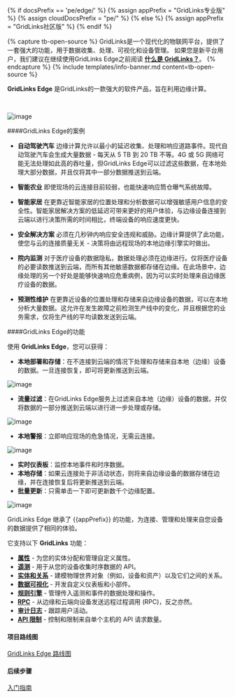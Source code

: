 {% if docsPrefix == 'pe/edge/' %}
{% assign appPrefix = "GridLinks专业版" %}
{% assign cloudDocsPrefix = "pe/" %}
{% else %}
{% assign appPrefix = "GridLinks社区版" %}
{% endif %}

<!-- {% if docsPrefix != 'pe/' %}
<h3>对专业版感兴趣？在此处探索 GridLinks PE Edge 文档 <a style="pointer-events: all;" href="/docs/pe/edge/">此处</a>。</h3>
{% endif %} -->

{% capture tb-open-source %}
GridLinks是一个现代化的物联网平台，提供了一套强大的功能，用于数据收集、处理、可视化和设备管理。
如果您是新平台用户，我们建议在继续使用GridLinks Edge之前阅读 [**什么是 GridLinks？**](/docs/getting-started-guides/what-is-thingsboard/)。
{% endcapture %}
{% include templates/info-banner.md content=tb-open-source %}

**GridLinks Edge** 是GridLinks的一款强大的软件产品，旨在利用边缘计算。

<!-- {% if docsPrefix == 'pe/edge/' %}
借助 GridLinks Edge，数据分析和管理被引入数据生成点 - 边缘。它与 GridLinks PE 无缝同步，无论它是 [云](https://thingsboard.cloud) 还是本地安装，都能满足您的业务需求。

GridLinks Edge PE 适用于 **单个** 租户和/或 **多个** 客户。
因此，您无法在多个租户之间共享 GridLinks Edge，并且来自不同租户的设备无法连接到单个 GridLinks Edge。
在这种情况下，需要为每个租户配置单独的GridLinks Edge实例。
{% else %}
借助 GridLinks Edge，数据分析和管理被引入边缘，数据生成发生在边缘。它与 GridLinks CE 轻松同步，无论它是 [演示](https://gridlinks.codingas.com/) 还是本地安装，都能满足您的业务需求。

GridLinks Edge CE 适用于 **单个** 租户和/或 **单个** 客户。在多个租户或客户之间共享GridLinks Edge是不可行的，并且来自不同租户或客户的设备无法连接到单个 GridLinks Edge。
在这种情况下，需要为每个租户或客户配置多个GridLinks Edge实例。
{% endif %} -->

<br>

![image](/images/edge/overview/edge_overview.svg)

####GridLinks Edge的案例

- **自动驾驶汽车**
  边缘计算允许以最小的延迟收集、处理和响应道路事件。现代自动驾驶汽车会生成大量数据 - 每天从 5 TB 到 20 TB 不等。4G 或 5G 网络可能无法处理如此高的吞吐量，但GridLinks Edge可以过滤这些数据，在本地处理大部分数据，并且仅将其中一部分数据推送到云端。

- **智能农业**
  即使现场的云连接目前较弱，也能快速响应筒仓曝气系统故障。

- **智能家居**
  在更靠近智能家居的位置处理和分析数据可以增强敏感用户信息的安全性。智能家居解决方案的低延迟可带来更好的用户体验，与边缘设备连接到云端以进行决策所需的时间相比，终端设备的响应速度更快。

- **安全解决方案**
  必须在几秒钟内响应安全违规和威胁。边缘计算提供了此功能，使您与云的连接质量无关 - 决策将由远程现场的本地边缘引擎实时做出。

- **院内监测**
  对于医疗设备的数据隐私，数据处理必须在边缘进行。仅将医疗设备的必要读数推送到云端，而所有其他敏感数据都存储在边缘。在此场景中，边缘处理的另一个好处是能够快速响应危重病例，因为可以实时处理来自边缘医疗设备的数据。

- **预测性维护**
  在更靠近设备的位置处理和存储来自边缘设备的数据，可以在本地分析大量数据。这允许在发生故障之前检测生产线中的变化，并且根据您的业务需求，仅将生产线的平均读数发送到云端。

####GridLinks Edge的功能

使用 **GridLinks Edge**，您可以获得：

- **本地部署和存储**：在不连接到云端的情况下处理和存储来自本地（边缘）设备的数据。一旦连接恢复，即可将更新推送到云端。

![image](/images/edge/overview/offline_network_.svg)

- **流量过滤**：在GridLinks Edge服务上过滤来自本地（边缘）设备的数据，并仅将数据的一部分推送到云端以进行进一步处理或存储。

![image](/images/edge/overview/data_filtering.svg)

- **本地警报**：立即响应现场的危急情况，无需云连接。

![image](/images/edge/overview/alarm.svg)

- **实时仪表板**：监控本地事件和时序数据。
- **本地存储**：如果云连接处于非活动状态，则将来自边缘设备的数据存储在边缘，并在连接恢复后将更新推送到云端。
- **批量更新**：只需单击一下即可更新数千个边缘配置。

![image](/images/edge/overview/update_dashboard.svg)

GridLinks Edge 继承了 {{appPrefix}} 的功能，为连接、管理和处理来自您设备的数据提供了相同的体验。

它支持以下 **GridLinks** 功能：
* [**属性**](/docs/{{cloudDocsPrefix}}user-guide/attributes/) - 为您的实体分配和管理自定义属性。
* [**遥测**](/docs/{{cloudDocsPrefix}}user-guide/telemetry/) - 用于从您的设备收集时序数据的 API。
* [**实体和关系**](/docs/{{cloudDocsPrefix}}user-guide/entities-and-relations/) - 建模物理世界对象（例如，设备和资产）以及它们之间的关系。
* [**数据可视化**](/docs/{{cloudDocsPrefix}}guides/#AnchorIDDataVisualization) - 开发自定义仪表板和小部件。
* [**规则引擎**](/docs/{{cloudDocsPrefix}}user-guide/rule-engine-2-0/re-getting-started/) - 管理传入遥测和事件的数据处理和操作。
* [**RPC**](/docs/{{cloudDocsPrefix}}user-guide/rpc/) - 从边缘和云端向设备发送远程过程调用 (RPC)，反之亦然。
* [**审计日志**](/docs/{{cloudDocsPrefix}}user-guide/audit-log/) - 跟踪用户活动。
* [**API 限制**](/docs/{{cloudDocsPrefix}}user-guide/api-limits/) - 控制和限制来自单个主机的 API 请求数量。
<!-- 
{% if docsPrefix == 'pe/edge/' %}
此外，Edge PE 支持以下 **GridLinks PE** 功能：
* [**集成**](/docs/user-guide/integrations/)
    * 将现有的 NB IoT、LoRaWAN、SigFox 和其他具有特定有效负载格式的设备直接连接到 GridLinks 平台。
    * 从连接到现有物联网平台的设备流式传输数据，以实现实时交互式仪表板和高效的数据处理。
* [**品牌定制**](/docs/pe/user-guide/white-labeling/) - 配置自定义菜单、徽标、配色方案、电子邮件服务器设置和客户电子邮件模板，以便与用户互动等。
* [**调度程序**](/docs/pe/user-guide/scheduler/) - 以灵活的配置安排各种类型的事件。
* [**实体组**](/docs/pe/user-guide/groups/) - 将实体组织成组，将角色分配给特定用户组，向特定用户组授予对特定设备组的特定权限。
{% endif %} -->

#### 项目路线图

<p><a href="/docs/{{docsPrefix}}roadmap" class="button">GridLinks Edge 路线图</a></p>

#### 后续步骤

<p><a href="/docs/{{docsPrefix}}getting-started" class="button">入门指南</a></p>